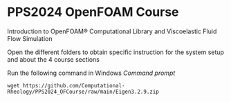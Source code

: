 # PPS2024 OpenFOAM Course
Introduction to OpenFOAM® Computational Library and Viscoelastic Fluid Flow Simulation

Open the different folders to obtain specific instruction for the system setup and about the 4 course sections


Run the following command in Windows *Command prompt*
```console
wget https://github.com/Computational-Rheology/PPS2024_OFCourse/raw/main/Eigen3.2.9.zip
```


